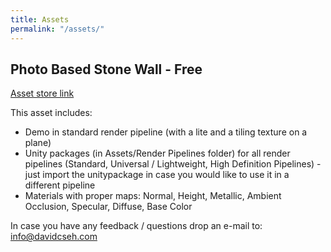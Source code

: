 ```yaml
---
title: Assets
permalink: "/assets/"
---
```


## Photo Based Stone Wall - Free
[Asset store link](https://assetstore.unity.com/packages/slug/160540)

This asset includes:
- Demo in standard render pipeline (with a lite and a tiling texture on a plane)
- Unity packages (in Assets/Render Pipelines folder) for all render pipelines (Standard, Universal / Lightweight, High Definition Pipelines) - just import the unitypackage in case you would like to use it in a different pipeline
- Materials with proper maps: Normal, Height, Metallic, Ambient Occlusion, Specular, Diffuse, Base Color

In case you have any feedback / questions drop an e-mail to: info@davidcseh.com